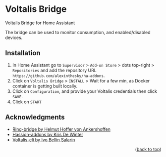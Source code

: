 <div id="top"></div>

# Voltalis Bridge

Voltalis Bridge for Home Assistant

The bridge can be used to monitor consumption, and enabled/disabled devices.

## Installation

1) In Home Assistant go to `Supervisor` > `Add-on Store` > dots top-right > `Repositories` and add the repository URL `https://github.com/alexinthesky/ha-addons`.
2) Click on `Voltalis Bridge` > `INSTALL` > Wait for a few min, as Docker container is getting built locally.
3) Click on `Configuration`, and provide your Voltalis credentials then click `SAVE`.
4) Click on `START`

<!-- ACKNOWLEDGMENTS -->
## Acknowledgments

* [Ring-bridge by Helmut Hoffer von Ankershoffen](https://github.com/helmut-hoffer-von-ankershoffen/hassio-ring-bridge)
* [Hassion-addons by Kris De Winter](https://github.com/kdw2060/hassio-addons)
* [Voltalis-cli by Ivo Bellin Salarin](https://github.com/nilleb/voltalis-cli)

<p align="right">(<a href="#top">back to top</a>)</p>

